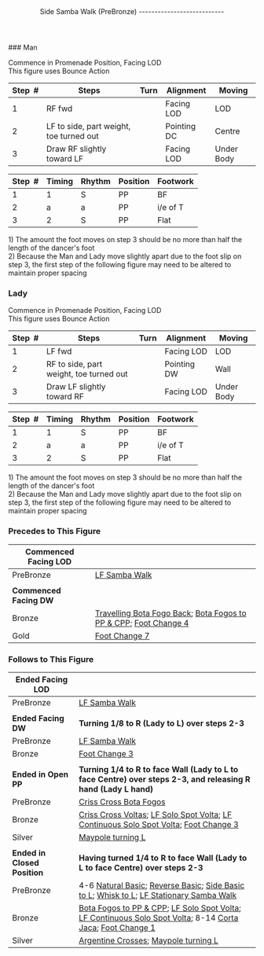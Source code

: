 <header>Side Samba Walk (PreBronze)
---------------------------

 </header>### Man

Commence in Promenade Position, Facing LOD  
 This figure uses Bounce Action

 | **Step<span style="color:white">\_</span>\#** | **Steps** | **Turn** | **Alignment** | **Moving** |
|---|---|---|---|---|
| 1 | RF fwd |  | Facing LOD | LOD |
| 2 | LF to side, part weight, toe turned out |  | Pointing DC | Centre |
| 3 | Draw RF slightly toward LF |  | Facing LOD | Under Body |

 | **Step<span style="color:white">\_</span>\#** | **Timing** | **Rhythm** | **Position** | **Footwork** |
|---|---|---|---|---|
| 1 | 1 | S | PP | BF |
| 2 | a | a | PP | i/e of T |
| 3 | 2 | S | PP | Flat |

1\) The amount the foot moves on step 3 should be no more than half the length of the dancer's foot  
 2) Because the Man and Lady move slightly apart due to the foot slip on step 3, the first step of the following figure may need to be altered to maintain proper spacing

### Lady

Commence in Promenade Position, Facing LOD  
 This figure uses Bounce Action

 | **Step<span style="color:white">\_</span>\#** | **Steps** | **Turn** | **Alignment** | **Moving** |
|---|---|---|---|---|
| 1 | LF fwd |  | Facing LOD | LOD |
| 2 | RF to side, part weight, toe turned out |  | Pointing DW | Wall |
| 3 | Draw LF slightly toward RF |  | Facing LOD | Under Body |

 | **Step<span style="color:white">\_</span>\#** | **Timing** | **Rhythm** | **Position** | **Footwork** |
|---|---|---|---|---|
| 1 | 1 | S | PP | BF |
| 2 | a | a | PP | i/e of T |
| 3 | 2 | S | PP | Flat |

1\) The amount the foot moves on step 3 should be no more than half the length of the dancer's foot  
 2) Because the Man and Lady move slightly apart due to the foot slip on step 3, the first step of the following figure may need to be altered to maintain proper spacing

### Precedes to This Figure

 | **Commenced Facing LOD** |  |
|---|---|
| PreBronze | [LF Samba Walk](samba_walks_pp.md) |
|  |  |
| **Commenced Facing DW** |  |
| Bronze | [Travelling Bota Fogo Back](travel_bf_back.md); [Bota Fogos to PP &amp; CPP](bf_pp_cpp.md); [Foot Change 4](foot_change_4_shadow_to_pp_cpp.md) |
| Gold | [Foot Change 7](foot_change_7_contra_to_pp_cpp.md) |

### Follows to This Figure

 | **Ended Facing LOD** |  |
|---|---|
| PreBronze | [LF Samba Walk](samba_walks_pp.md) |
|  |  |
| **Ended Facing DW** | **Turning 1/8 to R (Lady to L) over steps 2-3** |
| PreBronze | [LF Samba Walk](samba_walks_pp.md) |
| Bronze | [Foot Change 3](foot_change_3_pp_cpp_to_shadow.md) |
|  |  |
| **Ended in Open PP** | **Turning 1/4 to R to face Wall (Lady to L to face Centre) over steps 2-3, and releasing R hand (Lady L hand)** |
| PreBronze | [Criss Cross Bota Fogos](criss_cross_bf.md) |
| Bronze | [Criss Cross Voltas](criss_cross_volta.md); [LF Solo Spot Volta](solo_spot_volta.md); [LF Continuous Solo Spot Volta](continuous_solo_spot_volta.md); [Foot Change 3](foot_change_3_pp_cpp_to_shadow.md) |
| Silver | [Maypole turning L](maypole.md) |
|  |  |
| **Ended in Closed Position** | **Having turned 1/4 to R to face Wall (Lady to L to face Centre) over steps 2-3** |
| PreBronze | 4-6 [Natural Basic](natural_basic.md); [Reverse Basic](reverse_basic.md); [Side Basic to L](side_basic.md); [Whisk to L](whisk.md); [LF Stationary Samba Walk](stationary_samba_walks.md) |
| Bronze | [Bota Fogos to PP &amp; CPP](bf_pp_cpp.md); [LF Solo Spot Volta](solo_spot_volta.md); [LF Continuous Solo Spot Volta](continuous_solo_spot_volta.md); 8-14 [Corta Jaca](corta_jaca.md); [Foot Change 1](foot_change_1_closed_to_shadow.md) |
| Silver | [Argentine Crosses](argentine_crosses.md); [Maypole turning L](maypole.md) |